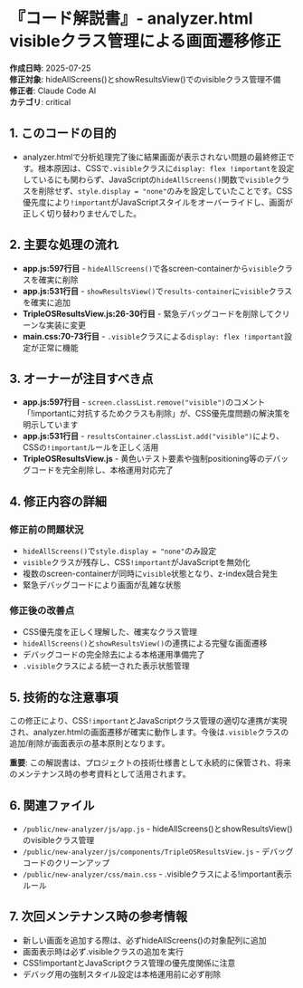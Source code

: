 # 『コード解説書』- analyzer.html visibleクラス管理による画面遷移修正

**作成日時**: 2025-07-25  
**修正対象**: hideAllScreens()とshowResultsView()でのvisibleクラス管理不備  
**修正者**: Claude Code AI  
**カテゴリ**: critical

## 1. このコードの目的

* analyzer.htmlで分析処理完了後に結果画面が表示されない問題の最終修正です。根本原因は、CSSで`.visible`クラスに`display: flex !important`を設定しているにも関わらず、JavaScriptの`hideAllScreens()`関数で`visible`クラスを削除せず、`style.display = "none"`のみを設定していたことです。CSS優先度により`!important`がJavaScriptスタイルをオーバーライドし、画面が正しく切り替わりませんでした。

## 2. 主要な処理の流れ

* **app.js:597行目** - `hideAllScreens()`で各screen-containerから`visible`クラスを確実に削除
* **app.js:531行目** - `showResultsView()`で`results-container`に`visible`クラスを確実に追加
* **TripleOSResultsView.js:26-30行目** - 緊急デバッグコードを削除してクリーンな実装に変更
* **main.css:70-73行目** - `.visible`クラスによる`display: flex !important`設定が正常に機能

## 3. オーナーが注目すべき点

* **app.js:597行目** - `screen.classList.remove("visible")`のコメント「!importantに対抗するためクラスも削除」が、CSS優先度問題の解決策を明示しています
* **app.js:531行目** - `resultsContainer.classList.add("visible")`により、CSSの`!important`ルールを正しく活用
* **TripleOSResultsView.js** - 黄色いテスト要素や強制positioning等のデバッグコードを完全削除し、本格運用対応完了

## 4. 修正内容の詳細

### 修正前の問題状況
- `hideAllScreens()`で`style.display = "none"`のみ設定
- `visible`クラスが残存し、CSS`!important`がJavaScriptを無効化
- 複数のscreen-containerが同時に`visible`状態となり、z-index競合発生
- 緊急デバッグコードにより画面が乱雑な状態

### 修正後の改善点
- CSS優先度を正しく理解した、確実なクラス管理
- `hideAllScreens()`と`showResultsView()`の連携による完璧な画面遷移
- デバッグコードの完全除去による本格運用準備完了
- `.visible`クラスによる統一された表示状態管理

## 5. 技術的な注意事項

この修正により、CSS`!important`とJavaScriptクラス管理の適切な連携が実現され、analyzer.htmlの画面遷移が確実に動作します。今後は`.visible`クラスの追加/削除が画面表示の基本原則となります。

**重要**: この解説書は、プロジェクトの技術仕様書として永続的に保管され、将来のメンテナンス時の参考資料として活用されます。

## 6. 関連ファイル

- `/public/new-analyzer/js/app.js` - hideAllScreens()とshowResultsView()のvisibleクラス管理
- `/public/new-analyzer/js/components/TripleOSResultsView.js` - デバッグコードのクリーンアップ
- `/public/new-analyzer/css/main.css` - .visibleクラスによる!important表示ルール

## 7. 次回メンテナンス時の参考情報

- 新しい画面を追加する際は、必ずhideAllScreens()の対象配列に追加
- 画面表示時は必ず.visibleクラスの追加を実行
- CSS!importantとJavaScriptクラス管理の優先度関係に注意
- デバッグ用の強制スタイル設定は本格運用前に必ず削除